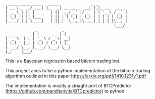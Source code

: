 ``` 
 ____ _____ ____   _____              _ _             
| __ )_   _/ ___| |_   _| __ __ _  __| (_)_ __   __ _ 
|  _ \ | || |       | || '__/ _` |/ _` | | '_ \ / _` |
| |_) || || |___    | || | | (_| | (_| | | | | | (_| |
|____/ |_| \____|   |_||_|  \__,_|\__,_|_|_| |_|\__, |
                                                |___/ 
             _           _   
 _ __  _   _| |__   ___ | |_ 
| '_ \| | | | '_ \ / _ \| __|
| |_) | |_| | |_) | (_) | |_ 
| .__/ \__, |_.__/ \___/ \__|
|_|    |___/                 
```

This is a Bayesian regression based bitcoin trading bot.

This project aims to be a python implementation of the bitcoin trading algorithm outlined in this paper https://arxiv.org/pdf/1410.1231v1.pdf

The implementation is mostly a striaght port of BTCPredictor (https://github.com/panditanvita/BTCpredictor) to python.

